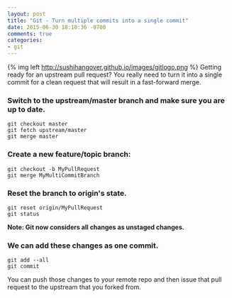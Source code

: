 ```yaml
---
layout: post
title: "Git - Turn multiple commits into a single commit"
date: 2015-06-30 18:10:36 -0700
comments: true
categories: 
- git
---
```

{% img left http://sushihangover.github.io/images/gitlogo.png %} Getting ready for an upstream pull request? You really need to turn it into a single commit for a clean request that will result in a fast-forward merge.

### Switch to the upstream/master branch and make sure you are up to date.
	git checkout master
	git fetch upstream/master 	
	git merge master

### Create a new feature/topic branch:

	git checkout -b MyPullRequest
	git merge MyMultiCommitBranch

### Reset the branch to origin's state.

	git reset origin/MyPullRequest
	git status

**Note: Git now considers all changes as unstaged changes.**


### We can add these changes as one commit.

	git add --all
	git commit

You can push those changes to your remote repo and then issue that pull request to the upstream that you forked from.
